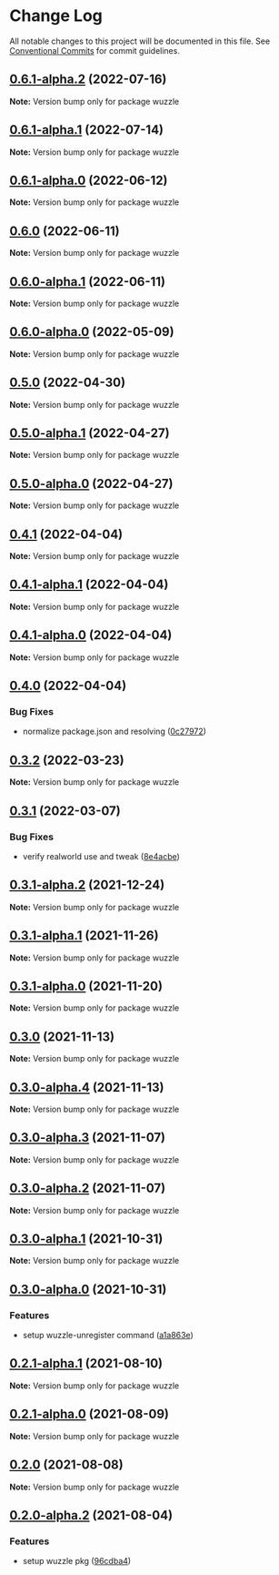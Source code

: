# Change Log

All notable changes to this project will be documented in this file.
See [Conventional Commits](https://conventionalcommits.org) for commit guidelines.

## [0.6.1-alpha.2](https://github.com/host1-tech/wuzzle/compare/v0.6.1-alpha.1...v0.6.1-alpha.2) (2022-07-16)

**Note:** Version bump only for package wuzzle





## [0.6.1-alpha.1](https://github.com/host1-tech/wuzzle/compare/v0.6.1-alpha.0...v0.6.1-alpha.1) (2022-07-14)

**Note:** Version bump only for package wuzzle





## [0.6.1-alpha.0](https://github.com/host1-tech/wuzzle/compare/v0.6.0...v0.6.1-alpha.0) (2022-06-12)

**Note:** Version bump only for package wuzzle





## [0.6.0](https://github.com/host1-tech/wuzzle/compare/v0.6.0-alpha.1...v0.6.0) (2022-06-11)

**Note:** Version bump only for package wuzzle





## [0.6.0-alpha.1](https://github.com/host1-tech/wuzzle/compare/v0.6.0-alpha.0...v0.6.0-alpha.1) (2022-06-11)

**Note:** Version bump only for package wuzzle





## [0.6.0-alpha.0](https://github.com/host1-tech/wuzzle/compare/v0.5.0...v0.6.0-alpha.0) (2022-05-09)

**Note:** Version bump only for package wuzzle





## [0.5.0](https://github.com/host1-tech/wuzzle/compare/v0.5.0-alpha.1...v0.5.0) (2022-04-30)

**Note:** Version bump only for package wuzzle





## [0.5.0-alpha.1](https://github.com/host1-tech/wuzzle/compare/v0.5.0-alpha.0...v0.5.0-alpha.1) (2022-04-27)

**Note:** Version bump only for package wuzzle





## [0.5.0-alpha.0](https://github.com/host1-tech/wuzzle/compare/v0.4.1...v0.5.0-alpha.0) (2022-04-27)

**Note:** Version bump only for package wuzzle





## [0.4.1](https://github.com/host1-tech/wuzzle/compare/v0.4.1-alpha.1...v0.4.1) (2022-04-04)

**Note:** Version bump only for package wuzzle





## [0.4.1-alpha.1](https://github.com/host1-tech/wuzzle/compare/v0.4.1-alpha.0...v0.4.1-alpha.1) (2022-04-04)

**Note:** Version bump only for package wuzzle





## [0.4.1-alpha.0](https://github.com/host1-tech/wuzzle/compare/v0.4.0...v0.4.1-alpha.0) (2022-04-04)

**Note:** Version bump only for package wuzzle





## [0.4.0](https://github.com/host1-tech/wuzzle/compare/v0.3.2...v0.4.0) (2022-04-04)


### Bug Fixes

* normalize package.json and resolving ([0c27972](https://github.com/host1-tech/wuzzle/commit/0c27972cef11f4904e4367ac86f4ae4b6b20e9f0))



## [0.3.2](https://github.com/host1-tech/wuzzle/compare/v0.3.1...v0.3.2) (2022-03-23)

**Note:** Version bump only for package wuzzle





## [0.3.1](https://github.com/host1-tech/wuzzle/compare/v0.3.1-alpha.2...v0.3.1) (2022-03-07)


### Bug Fixes

* verify realworld use and tweak ([8e4acbe](https://github.com/host1-tech/wuzzle/commit/8e4acbec0ba9ed45b0a4b624cba098b7fa7fd5b0))



## [0.3.1-alpha.2](https://github.com/host1-tech/wuzzle/compare/v0.3.1-alpha.1...v0.3.1-alpha.2) (2021-12-24)

**Note:** Version bump only for package wuzzle





## [0.3.1-alpha.1](https://github.com/host1-tech/wuzzle/compare/v0.3.1-alpha.0...v0.3.1-alpha.1) (2021-11-26)

**Note:** Version bump only for package wuzzle





## [0.3.1-alpha.0](https://github.com/host1-tech/wuzzle/compare/v0.3.0...v0.3.1-alpha.0) (2021-11-20)

**Note:** Version bump only for package wuzzle





## [0.3.0](https://github.com/host1-tech/wuzzle/compare/v0.3.0-alpha.4...v0.3.0) (2021-11-13)

**Note:** Version bump only for package wuzzle





## [0.3.0-alpha.4](https://github.com/host1-tech/wuzzle/compare/v0.3.0-alpha.3...v0.3.0-alpha.4) (2021-11-13)

**Note:** Version bump only for package wuzzle





## [0.3.0-alpha.3](https://github.com/host1-tech/wuzzle/compare/v0.3.0-alpha.2...v0.3.0-alpha.3) (2021-11-07)

**Note:** Version bump only for package wuzzle





## [0.3.0-alpha.2](https://github.com/host1-tech/wuzzle/compare/v0.3.0-alpha.1...v0.3.0-alpha.2) (2021-11-07)

**Note:** Version bump only for package wuzzle





## [0.3.0-alpha.1](https://github.com/host1-tech/wuzzle/compare/v0.3.0-alpha.0...v0.3.0-alpha.1) (2021-10-31)

**Note:** Version bump only for package wuzzle





## [0.3.0-alpha.0](https://github.com/host1-tech/wuzzle/compare/v0.2.1-alpha.1...v0.3.0-alpha.0) (2021-10-31)


### Features

* setup wuzzle-unregister command ([a1a863e](https://github.com/host1-tech/wuzzle/commit/a1a863e3e7df2c029b1a93571fc060df97717ee0))



## [0.2.1-alpha.1](https://github.com/host1-tech/wuzzle/compare/v0.2.1-alpha.0...v0.2.1-alpha.1) (2021-08-10)

**Note:** Version bump only for package wuzzle





## [0.2.1-alpha.0](https://github.com/host1-tech/wuzzle/compare/v0.2.0...v0.2.1-alpha.0) (2021-08-09)

**Note:** Version bump only for package wuzzle





## [0.2.0](https://github.com/host1-tech/wuzzle/compare/v0.2.0-alpha.2...v0.2.0) (2021-08-08)

**Note:** Version bump only for package wuzzle





## [0.2.0-alpha.2](https://github.com/host1-tech/wuzzle/compare/v0.2.0-alpha.1...v0.2.0-alpha.2) (2021-08-04)


### Features

* setup wuzzle pkg ([96cdba4](https://github.com/host1-tech/wuzzle/commit/96cdba48573d344f4d3c02a21021b6b0ef063fab))
